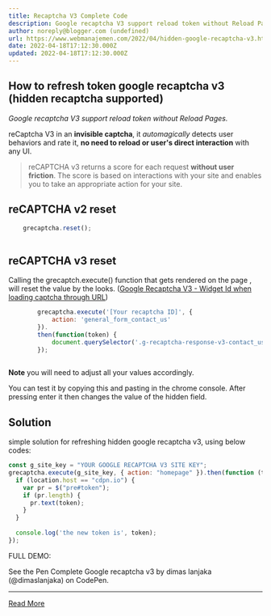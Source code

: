 ```yaml
---
title: Recaptcha V3 Complete Code
description: Google recaptcha V3 support reload token without Reload Pages
author: noreply@blogger.com (undefined)
url: https://www.webmanajemen.com/2022/04/hidden-google-recaptcha-v3.html
date: 2022-04-18T17:12:30.000Z
updated: 2022-04-18T17:12:30.000Z
---
```


## How to refresh token google recaptcha v3 (hidden recaptcha supported)
_Google recaptcha V3 support reload token without Reload Pages._

reCaptcha V3 in an **invisible captcha**, it _automagically_ detects user behaviors and rate it, **no need to reload or user's direct interaction** with any UI.

> reCAPTCHA v3 returns a score for each request **without user friction**. The score is based on interactions with your site and enables you to take an appropriate action for your site.

## reCAPTCHA v2 reset
```js
    grecaptcha.reset();
    
```

## reCAPTCHA v3 reset

Calling the grecaptch.execute() function that gets rendered on the page , will reset the value by the looks. ([Google Recaptcha V3 - Widget Id when loading captcha through URL](https://stackoverflow.com/questions/53906217/google-recaptcha-v3-widget-id-when-loading-captcha-through-url))
```js
        grecaptcha.execute('[Your recaptcha ID]', {
            action: 'general_form_contact_us'
        }).
        then(function(token) {
            document.querySelector('.g-recaptcha-response-v3-contact_us').value = token;
        });
    
```
**Note** you will need to adjust all your values accordingly.

You can test it by copying this and pasting in the chrome console. After pressing enter it then changes the value of the hidden field.

## Solution
simple solution for refreshing hidden google recaptcha v3, using below codes:
```js
const g_site_key = "YOUR GOOGLE RECAPTCHA V3 SITE KEY";
grecaptcha.execute(g_site_key, { action: "homepage" }).then(function (token) {
  if (location.host == "cdpn.io") {
    var pr = $("pre#token");
    if (pr.length) {
      pr.text(token);
    }
  }
  
  console.log('the new token is', token);
});
```

FULL DEMO:

  See the Pen 
  Complete Google recaptcha v3 by dimas lanjaka (@dimaslanjaka)
  on CodePen.<hr/> <a href="https://www.webmanajemen.com/2022/04/hidden-google-recaptcha-v3.html" rel="follow" class="button" id="read-more">Read More</a>